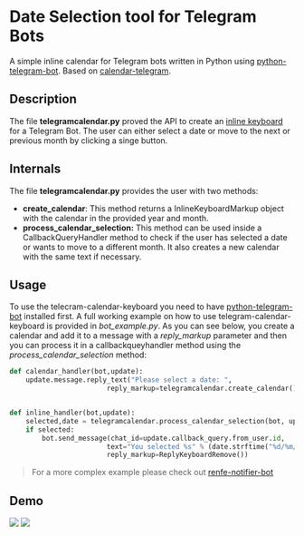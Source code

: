 # Date Selection tool for Telegram Bots
A simple inline calendar for Telegram bots written in Python using [python-telegram-bot](https://github.com/python-telegram-bot/python-telegram-bot). Based on [calendar-telegram](https://github.com/unmonoqueteclea/calendar-telegram).
## Description
The file **telegramcalendar.py** proved the API to create an [inline keyboard](https://core.telegram.org/bots/2-0-intro) for a Telegram Bot. The user can either select a date or move to the next or previous month by clicking a singe button.

## Internals
The file **telegramcalendar.py** provides the user with two methods:
* **create_calendar**: This method returns a InlineKeyboardMarkup object with the calendar in the provided year and month.
* **process_calendar_selection:** This method can be used inside a CallbackQueryHandler method to check if the user has selected a date or wants to move to a different month. It also creates a new calendar with the same text if necessary.

## Usage
To use the telecram-calendar-keyboard you need to have [python-telegram-bot](https://github.com/python-telegram-bot/python-telegram-bot) installed first. A full working example on how to use telegram-calendar-keyboard is provided in *bot_example.py*. As you can see below, you create a calendar and add it to a message with a *reply_markup* parameter and then you can process it in a callbackqueyhandler method using the *process_calendar_selection* method:
```python
def calendar_handler(bot,update):
    update.message.reply_text("Please select a date: ",
                        reply_markup=telegramcalendar.create_calendar())


def inline_handler(bot,update):
    selected,date = telegramcalendar.process_calendar_selection(bot, update)
    if selected:
        bot.send_message(chat_id=update.callback_query.from_user.id,
                        text="You selected %s" % (date.strftime("%d/%m/%Y")),
                        reply_markup=ReplyKeyboardRemove())
```

> For a more complex example please check out [renfe-notifier-bot](https://github.com/grcanosa/renfe-notifier-bot)

## Demo
![](https://github.com/grcanosa/telegram-calendar-keyboard/blob/master/example.gif)
![](https://github.com/unmonoqueteclea/calendar-telegram/blob/master/jalali-calendar-demo.gif)
